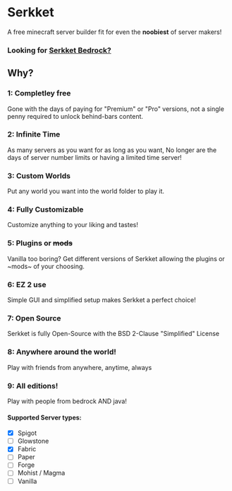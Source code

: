 # Serkket
A free minecraft server builder fit for even the **noobiest** of server makers!

### Looking for [Serkket Bedrock?](https://github.com/Epicgamernate/SerkketBedrock/)

## Why?
### 1: Completley free
Gone with the days of paying for "Premium" or "Pro" versions, not a single penny required to unlock behind-bars content.

### 2: Infinite Time
As many servers as you want for as long as you want, No longer are the days of server number limits or having a limited time server!

### 3: Custom Worlds
Put any world you want into the world folder to play it.

### 4: Fully Customizable
Customize anything to your liking and tastes!

### 5: Plugins or ~~mods~~
Vanilla too boring? Get different versions of Serkket allowing the plugins or ~mods~ of your choosing.

### 6: EZ 2 use
Simple GUI and simplified setup makes Serkket a perfect choice!

### 7: Open Source
Serkket is fully Open-Source with the BSD 2-Clause "Simplified" License

### 8: Anywhere around the world!
Play with friends from anywhere, anytime, always

### 9: All editions!
Play with people from bedrock AND java!

#### Supported Server types:
- [x] Spigot
- [ ] Glowstone
- [x] Fabric
- [ ] Paper
- [ ] Forge
- [ ] Mohist / Magma
- [ ] Vanilla
